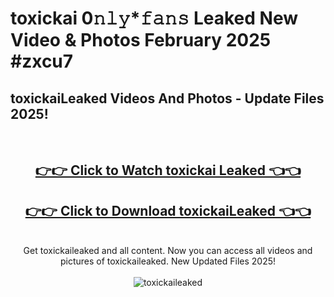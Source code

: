 # toxickai 0𝚗𝚕𝚢*𝚏𝚊𝚗𝚜 Leaked New Video & Photos February 2025 #zxcu7

<h2>toxickaiLeaked Videos And Photos - Update Files 2025!</h2>
<br>
<div align="center">
<h2><a href="https://mediaupload.pro?title=toxickai&ref=11F" rel="nofollow">👉👉 Click to Watch toxickai Leaked 👈👈</a></h2>
<h2><a href="https://mediaupload.pro?title=toxickai&ref=11F" rel="nofollow">👉👉 Click to Download toxickaiLeaked 👈👈</a></h2>
<br>
Get toxickaileaked and all content. Now you can access all videos and pictures of toxickaileaked. New Updated Files 2025!
<br>
<br>
<a href="https://mediaupload.pro?title=toxickai&ref=11F" rel="nofollow" data-target="animated-image.originalLink"><img src="https://i.ibb.co/Gkj2r4b/banner.png" alt="toxickaileaked" style="max-width: 100%; display: inline-block;" data-target="animated-image.originalImage"></a>
</div>
<br>

